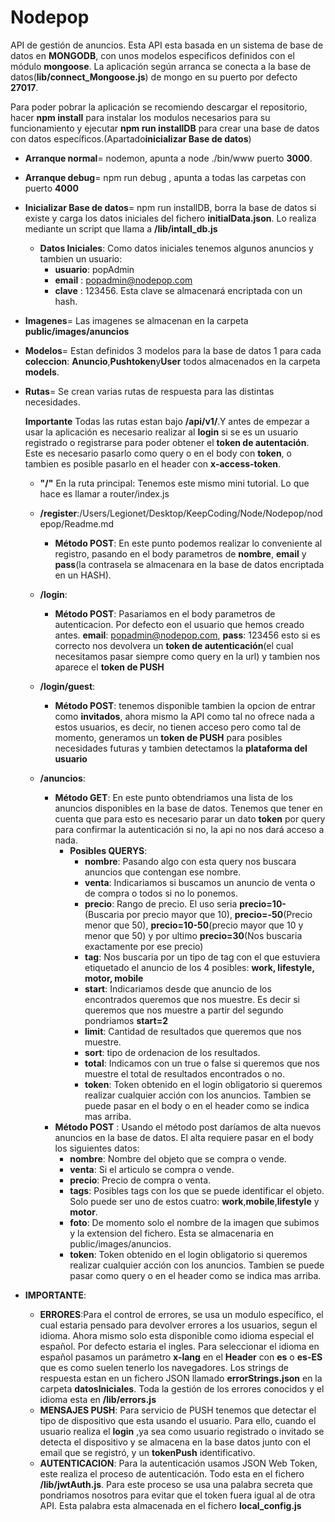 <h1>Nodepop</h1>

API de gestión de anuncios. Esta API esta basada en un sistema de base de datos en **MONGODB**, con unos modelos especificos
definidos con el módulo **mongoose**. La aplicación según arranca se conecta a la base de datos(**lib/connect_Mongoose.js**) de mongo en su puerto
por defecto **27017**.

Para poder pobrar la aplicación se recomiendo descargar el repositorio, hacer **npm install** para instalar los modulos necesarios para
su funcionamiento y ejecutar **npm run installDB** para crear una base de datos con datos específicos.(Apartado**inicializar Base de datos**)

* **Arranque normal**= nodemon, apunta a node
./bin/www puerto **3000**.

* **Arranque debug**= npm run debug , apunta a
todas las carpetas con puerto **4000**

* **Inicializar Base de datos**= npm run installDB, borra la
base de datos si existe y carga los datos iniciales del fichero
**initialData.json**. Lo realiza mediante un script que llama a **/lib/intall_db.js**

    * **Datos Iniciales**: Como datos iniciales tenemos algunos anuncios
    y tambien un usuario:
        * **usuario**: popAdmin
        * **email** : popadmin@nodepop.com
        * **clave** : 123456. Esta clave se almacenará encriptada con un hash.

* **Imagenes**= Las imagenes se almacenan en la carpeta **public/images/anuncios**

* **Modelos**= Estan definidos 3 modelos para la base de datos 1 para cada **coleccion**: **Anuncio**,**Pushtoken**y**User** todos almacenados en la carpeta **models**.

* **Rutas**= Se crean varias rutas de respuesta para las distintas necesidades.

    **Importante** Todas las rutas estan bajo **/api/v1/**.Y antes de empezar a usar la aplicación es necesario realizar al **login** si se es un usuario
    registrado o registrarse para poder obtener el **token de autentación**. Este es necesario pasarlo como query o en el body con **token**, o
    tambien es posible pasarlo en el header con **x-access-token**.
    
    * **"/"** En la ruta principal: Tenemos este mismo mini tutorial. Lo que hace es llamar a router/index.js

    *  **/register**:/Users/Legionet/Desktop/KeepCoding/Node/Nodepop/nodepop/Readme.md
        * **Método POST**: En este punto podemos realizar lo conveniente al registro, pasando en el body parametros
     de **nombre**, **email** y **pass**(la contrasela se almacenara en la base de datos encriptada en un HASH).

    * **/login**:
        * **Método POST**: Pasariamos en el body parametros de autenticacion. Por defecto eon el usuario que hemos
        creado antes. **email**: popadmin@nodepop.com, **pass**: 123456 esto si es correcto nos devolvera un **token
        de autenticación**(el cual necesitamos pasar siempre como query en la url) y tambien nos aparece el **token de PUSH**

    * **/login/guest**:
        * **Método POST**: tenemos disponible tambien la opcion de entrar como **invitados**, ahora mismo la API
    como tal no ofrece nada a estos usuarios, es decir, no tienen acceso pero como tal de momento, generamos
    un **token de PUSH** para posibles necesidades futuras y tambien detectamos la **plataforma del usuario**

    * **/anuncios**:
        * **Método GET**: En este punto obtendriamos una lista de los anuncios disponibles en la base de datos. Tenemos que tener
        en cuenta que para esto es necesario parar un dato **token** por query para confirmar la autenticación si no, la api
        no nos dará acceso a nada.
            * **Posibles QUERYS**:
                * **nombre**: Pasando algo con esta query nos buscara anuncios que contengan ese nombre.
                * **venta**: Indicariamos si buscamos un anuncio de venta o de compra o todos si no lo ponemos.
                * **precio**: Rango de precio. El uso seria **precio=10-** (Buscaria por precio mayor que 10),
                  **precio=-50**(Precio menor que 50), **precio=10-50**(precio mayor que 10 y menor que 50) y
                  por ultimo **precio=30**(Nos buscaria exactamente por ese precio)
                * **tag**: Nos buscaria por un tipo de tag con el que estuviera etiquetado el anuncio de los 4 posibles:
                    **work, lifestyle, motor, mobile**
                * **start**: Indicariamos desde que anuncio de los encontrados queremos que nos muestre. Es decir si queremos que nos muestre
                a partir del segundo pondriamos **start=2**
                * **limit**: Cantidad de resultados que queremos que nos muestre.
                * **sort**: tipo de ordenacion de los resultados.
                * **total**: Indicamos con un true o false si queremos que nos muestre el total de resultados encontrados o no.
                * **token**: Token obtenido en el login obligatorio si queremos realizar cualquier acción con los anuncios. Tambien se puede pasar en el body o en el header como se indica mas arriba.
        * **Método POST** : Usando el método post daríamos de alta nuevos anuncios en la base de datos. El alta requiere pasar en el body los siguientes datos:
            * **nombre**: Nombre del objeto que se compra o vende.
            * **venta**: Si el articulo se compra o vende.
            * **precio**: Precio de compra o venta.
            * **tags**: Posibles tags con los que se puede identificar el objeto. Solo puede ser uno de estos cuatro: **work**,**mobile**,**lifestyle** y **motor**.
            * **foto**: De momento solo el nombre de la imagen que subimos y la extension del fichero. Esta se almacenaria en public/images/anuncios.
            * **token**: Token obtenido en el login obligatorio si queremos realizar cualquier acción con los anuncios. Tambien se puede pasar como query o en el header como se indica mas arriba.

* **IMPORTANTE**:
    * **ERRORES**:Para el control de errores, se usa un modulo específico, el cual estaria pensado para devolver errores a los usuarios, segun el idioma.
                Ahora mismo solo esta disponible como idioma especial el español. Por defecto estaria el ingles. Para seleccionar el idioma en español pasamos
                un parámetro **x-lang** en el **Header** con **es** o **es-ES** que es como suelen tenerlo los navegadores.
                Los strings de respuesta estan en un fichero JSON llamado **errorStrings.json** en la carpeta **datosIniciales**.
                Toda la gestión de los errores conocidos y el idioma esta en **/lib/errors.js**
    * **MENSAJES PUSH**: Para servicio de PUSH tenemos que detectar el tipo de dispositivo que esta usando el usuario. Para ello, cuando el usuario realiza el **login**
    ,ya sea como usuario registrado o invitado se detecta el dispositivo y se almacena en la base datos junto con el email que se registró, y un **tokenPush** identificativo.
    * **AUTENTICACION**: Para la autenticación usamos JSON Web Token, este realiza el proceso de autenticación. Todo esta en el fichero **/lib/jwtAuth.js**. Para este proceso se
     usa una palabra secreta que pondriamos nosotros para evitar que el token fuera igual al de otra API. Esta palabra esta almacenada en el fichero **local_config.js**
